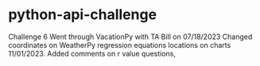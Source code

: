 # python-api-challenge
Challenge 6
Went through VacationPy with TA Bill on 07/18/2023
Changed coordinates on WeatherPy regression equations locations on charts 11/01/2023.
Added comments on r value questions,